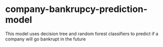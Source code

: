 # company-bankrupcy-prediction-model
This model uses decision tree and random forest classifiers to predict if a company will go bankrupt in the future
